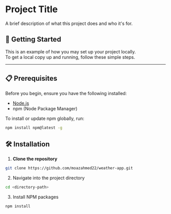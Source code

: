 # Project Title

A brief description of what this project does and who it's for.

## 🚀 Getting Started

This is an example of how you may set up your project locally.  
To get a local copy up and running, follow these simple steps.

---

## 📋 Prerequisites

Before you begin, ensure you have the following installed:

- [Node.js](https://nodejs.org/)
- npm (Node Package Manager)

To install or update npm globally, run:

```bash
npm install npm@latest -g
```
## 🛠️ Installation

1. **Clone the repository**

```bash
git clone https://github.com/moazahmed22/weather-app.git
```

2. Navigate into the project directory
```bash
cd <directory-path>
```
3. Install NPM packages
```bash
npm install
```
